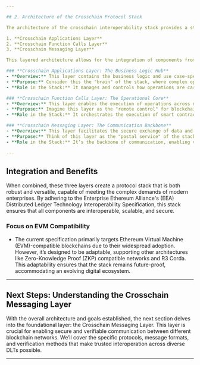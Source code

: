 ```yaml
---

## 2. Architecture of the Crosschain Protocol Stack

The architecture of the crosschain interoperability stack provides a standardized framework to enable secure and seamless communication across diverse blockchain and/or DLT networks. It consists of a modular, plug-and-play architecture spanning three layers

1. **Crosschain Applications Layer**
2. **Crosschain Function Calls Layer**
3. **Crosschain Messaging Layer**

This layered architecture allows for the integration of components from different vendors, serving as a robust infrastructure for an array of crosschain applications.

### **Crosschain Applications Layer: The Business Logic Hub**
- **Overview:** This layer contains the business logic and use case-specific functionality for enterprise applications.
- **Purpose:** Consider this the "brain" of the stack, where complex operations and decision-making processes are defined. It’s where enterprises implement the specific logic that drives their crosschain activities.
- **Role in the Stack:** It manages and controls how operations are carried out across networks, ensuring that all activities follow the intended business rules.

### **Crosschain Function Calls Layer: The Operational Core**
- **Overview:** This layer enables the execution of operations across networks, allowing crosschain applications to trigger and coordinate activities on multiple blockchains.
- **Purpose:** Imagine this layer as the "remote control" for blockchain networks. It allows applications to perform actions on one network that depend on the state or outcome on another, ensuring that all networks involved are synchronized.
- **Role in the Stack:** It orchestrates the execution of smart contract functions across networks, ensuring that transactions align with the business logic defined in the Applications layer.

### **Crosschain Messaging Layer: The Communication Backbone**
- **Overview:** This layer facilitates the secure exchange of data and events between networks, ensuring the integrity and validity of information passing between them.
- **Purpose:** Think of this layer as the "postal service" of the stack—it securely delivers messages between different networks, ensuring that events triggered on one blockchain can be verified and trusted on another. This is foundational for maintaining the decentralized, trustless nature of DLTs.
- **Role in the Stack:** It’s the backbone of communication, enabling verification and validation of cross-network events without needing a central authority.

---
```


## **Integration and Benefits**

When combined, these three layers create a protocol stack that is both robust and versatile, capable of meeting the complex demands of modern enterprises. By adhering to the Enterprise Ethereum Alliance's (EEA) Distributed Ledger Technology Interoperability Specification, this stack ensures that all components are interoperable, scalable, and secure.

### **Focus on EVM Compatibility**
- The current specification primarily targets Ethereum Virtual Machine (EVM)-compatible blockchains due to their widespread adoption. However, it’s designed to be adaptable, supporting other architectures like Zero-Knowledge Proof (ZKP) compatible networks and R3 Corda. This adaptability ensures that the stack remains future-proof, accommodating an evolving digital ecosystem.

---

## **Next Steps: Understanding the Crosschain Messaging Layer**

With the overall architecture and goals established, the next section delves into the foundational layer: the Crosschain Messaging Layer. This layer is crucial for enabling secure and verifiable communication between different blockchain networks. We’ll cover the specific protocols, message formats, and verification methods that make trusted interoperation across diverse DLTs possible.

---
